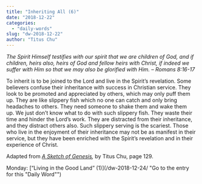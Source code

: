 ```yaml
---
title: "Inheriting All (6)"
date: "2018-12-22"
categories: 
  - "daily-words"
slug: "dw-2018-12-22"
author: "Titus Chu"
---
```


_The Spirit Himself testifies with our spirit that we are children of God, and if children, heirs also, heirs of God and fellow heirs with Christ, if indeed we suffer with Him so that we may also be glorified with Him._ _– Romans 8:16-17_

To inherit is to be joined to the Lord and live in the Spirit’s revelation. Some believers confuse their inheritance with success in Christian service. They look to be promoted and appreciated by others, which may only puff them up. They are like slippery fish which no one can catch and only bring headaches to others. They need someone to shake them and wake them up. We just don’t know what to do with such slippery fish. They waste their time and hinder the Lord’s work. They are distracted from their inheritance, and they distract others also. Such slippery serving is the scariest. Those who live in the enjoyment of their inheritance may not be as manifest in their service, but they have been enriched with the Spirit’s revelation and in their experience of Christ.

Adapted from _[A Sketch of Genesis](/book-gen-sketch "Go to the listing for this book"),_ by Titus Chu, page 129.

Monday: [“Living in the Good Land” (1)](/dw-2018-12-24/ "Go to the entry for this "Daily Word"")
